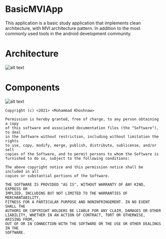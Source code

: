 # BasicMVIApp
This application is a basic study application that implements clean architecture, with MVI architecture pattern. In addition to the most commonly used tools in the android development community.

# Architecture

![alt text](https://firebasestorage.googleapis.com/v0/b/simple-mvi-app.appspot.com/o/Architecture.png?alt=media&token=346d4c2b-66ed-409e-b378-207f1c00c0d5)

# Components

![alt text](https://firebasestorage.googleapis.com/v0/b/simple-mvi-app.appspot.com/o/Component%20Diagram.png?alt=media&token=2d9da482-ef31-4627-893a-a67a8430f128)



```
Copyright (c) <2021> <Muhammad Khoshnaw>

Permission is hereby granted, free of charge, to any person obtaining a copy
of this software and associated documentation files (the "Software"), to deal
in the Software without restriction, including without limitation the rights
to use, copy, modify, merge, publish, distribute, sublicense, and/or sell
copies of the Software, and to permit persons to whom the Software is
furnished to do so, subject to the following conditions:

The above copyright notice and this permission notice shall be included in all
copies or substantial portions of the Software.

THE SOFTWARE IS PROVIDED "AS IS", WITHOUT WARRANTY OF ANY KIND, EXPRESS OR
IMPLIED, INCLUDING BUT NOT LIMITED TO THE WARRANTIES OF MERCHANTABILITY,
FITNESS FOR A PARTICULAR PURPOSE AND NONINFRINGEMENT. IN NO EVENT SHALL THE
AUTHORS OR COPYRIGHT HOLDERS BE LIABLE FOR ANY CLAIM, DAMAGES OR OTHER
LIABILITY, WHETHER IN AN ACTION OF CONTRACT, TORT OR OTHERWISE, ARISING FROM,
OUT OF OR IN CONNECTION WITH THE SOFTWARE OR THE USE OR OTHER DEALINGS IN THE
SOFTWARE.
```
